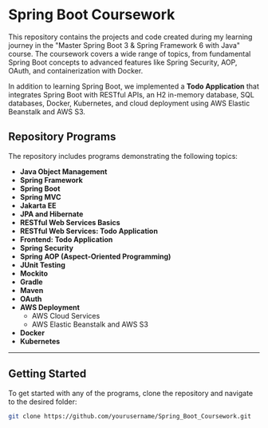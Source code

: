 # Spring Boot Coursework

This repository contains the projects and code created during my learning journey in the "Master Spring Boot 3 & Spring Framework 6 with Java" course. The coursework covers a wide range of topics, from fundamental Spring Boot concepts to advanced features like Spring Security, AOP, OAuth, and containerization with Docker.

In addition to learning Spring Boot, we implemented a **Todo Application** that integrates Spring Boot with RESTful APIs, an H2 in-memory database, SQL databases, Docker, Kubernetes, and cloud deployment using AWS Elastic Beanstalk and AWS S3.

## Repository Programs

The repository includes programs demonstrating the following topics:

- **Java Object Management**
- **Spring Framework**
- **Spring Boot**
- **Spring MVC**
- **Jakarta EE**
- **JPA and Hibernate**
- **RESTful Web Services Basics**
- **RESTful Web Services: Todo Application**
- **Frontend: Todo Application**
- **Spring Security**
- **Spring AOP (Aspect-Oriented Programming)**
- **JUnit Testing**
- **Mockito**
- **Gradle**
- **Maven**
- **OAuth**
- **AWS Deployment**
  - AWS Cloud Services
  - AWS Elastic Beanstalk and AWS S3
- **Docker**
- **Kubernetes**

---

## Getting Started

To get started with any of the programs, clone the repository and navigate to the desired folder:

```bash
git clone https://github.com/yourusername/Spring_Boot_Coursework.git
